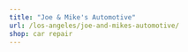 ```yaml
---
title: "Joe & Mike's Automotive"
url: /los-angeles/joe-and-mikes-automotive/
shop: car repair
---
```

